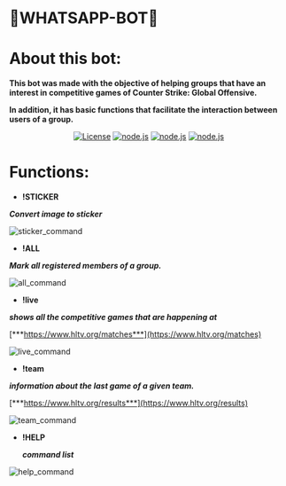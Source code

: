 
# 🤖WHATSAPP-BOT🤖


# About this bot:

**This bot was made with the objective of helping groups that have an interest in competitive games of Counter Strike: Global Offensive.**

**In addition, it has basic functions that facilitate the interaction between users of a group.**


<p align="center">
  <a href="https://github.com/JhN-Te/whatsapp_bot/blob/main/LICENSE"><img src="https://img.shields.io/github/license/JhN-Te/whatsapp_bot" alt="License"></a>
  <a href="https://nodejs.org/en/"><img src="http://img.shields.io/static/v1?label=node&message=%3E=8.0.0&color=%3CCOLOR%3E&style=flat" alt="node.js"></a>
  <a href="https://github.com/JhN-Te/whatsapp_bot"><img src="https://img.shields.io/github/last-commit/JhN-Te/whatsapp_bot" alt="node.js"></a>
  <a href="https://github.com/JhN-Te/whatsapp_bot"><img src="https://img.shields.io/github/repo-size/JhN-Te/whatsapp_bot" alt="node.js"></a>
  
  
</p>

# Functions:

- **!STICKER**

***Convert image to sticker***

![sticker_command](https://user-images.githubusercontent.com/51134324/101259563-3c8be800-3708-11eb-968d-0a17fd030480.PNG)


- **!ALL**

***Mark all registered members of a group.***

![all_command](https://user-images.githubusercontent.com/51134324/101259522-e74fd680-3707-11eb-95b2-8956bb7bd5e6.PNG)


- **!live**

***shows all the competitive games that are happening at*** 

[***https://www.hltv.org/matches***](https://www.hltv.org/matches)

![live_command](https://user-images.githubusercontent.com/51134324/101259534-f6368900-3707-11eb-85ce-2553132807fd.PNG)


- **!team <name>**

***information about the last game of a given team.***

[***https://www.hltv.org/results***](https://www.hltv.org/results)

![team_command](https://user-images.githubusercontent.com/51134324/101259540-08182c00-3708-11eb-815d-50bb932d9760.PNG)


- **!HELP**

    ***command list***

![help_command](https://user-images.githubusercontent.com/51134324/101259546-16fede80-3708-11eb-927a-6e5cf648a1fd.PNG)

